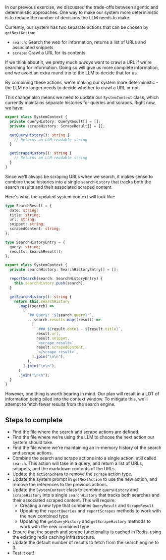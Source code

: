 In our previous exercise, we discussed the trade-offs between agentic and deterministic approaches. One way to make our system more deterministic is to reduce the number of decisions the LLM needs to make.

Currently, our system has two separate actions that can be chosen by `getNextAction`:

- `search`: Search the web for information, returns a list of URLs and associated snippets
- `scrape`: Crawl a URL for its contents

If we think about it, we pretty much _always_ want to crawl a URL if we're searching for information. Doing so will give us more complete information, and we avoid an extra round trip to the LLM to decide that for us.

By combining these actions, we're making our system more deterministic - the LLM no longer needs to decide whether to crawl a URL or not.

This change also means we need to update our `SystemContext` class, which currently maintains separate histories for queries and scrapes. Right now, we have:

```ts
export class SystemContext {
  private queryHistory: QueryResult[] = [];
  private scrapeHistory: ScrapeResult[] = [];

  getQueryHistory(): string {
    // Returns an LLM-readable string
  }

  getScrapeHistory(): string {
    // Returns an LLM-readable string
  }
}
```

Since we'll always be scraping URLs when we search, it makes sense to combine these histories into a single `searchHistory` that tracks both the search results and their associated scraped content.

Here's what the updated system context will look like:

```ts
type SearchResult = {
  date: string;
  title: string;
  url: string;
  snippet: string;
  scrapedContent: string;
};

type SearchHistoryEntry = {
  query: string;
  results: SearchResult[];
};

export class SystemContext {
  private searchHistory: SearchHistoryEntry[] = [];

  reportSearch(search: SearchHistoryEntry) {
    this.searchHistory.push(search);
  }

  getSearchHistory(): string {
    return this.searchHistory
      .map((search) =>
        [
          `## Query: "${search.query}"`,
          ...search.results.map((result) =>
            [
              `### ${result.date} - ${result.title}`,
              result.url,
              result.snippet,
              `<scrape_result>`,
              result.scrapedContent,
              `</scrape_result>`,
            ].join("\n\n"),
          ),
        ].join("\n\n"),
      )
      .join("\n\n");
  }
}
```

However, one thing is worth bearing in mind. Our plan will result in a LOT of information being piled into the context window. To mitigate this, we'll attempt to fetch fewer results from the search engine.

## Steps to complete

- Find the file where the search and scrape actions are defined.
- Find the file where we're using the LLM to choose the next action our system should take.
- Find the file where we're maintaining an in-memory history of the search and scrape actions.
- Combine the search and scrape actions into a single action, still called `search`. This action will take in a query, and return a list of URLs, snippets, and the markdown contents of the URLs.
- Update the `actionSchema` to remove the `scrape` action type.
- Update the system prompt in `getNextAction` to use the new action, and remove the references to the previous actions.
- Update the `SystemContext` class to combine `queryHistory` and `scrapeHistory` into a single `searchHistory` that tracks both searches and their associated scraped content. This will require:
  - Creating a new type that combines `QueryResult` and `ScrapeResult`
  - Updating the `reportQueries` and `reportScrapes` methods to work with the new combined type
  - Updating the `getQueryHistory` and `getScrapeHistory` methods to work with the new combined type
- Ensure that the search and scrape functionality is cached in Redis, using the existing redis caching infrastructure.
- Update the default number of results to fetch from the search engine to 3.
- Test it out!
